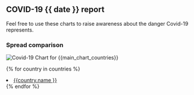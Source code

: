 ##  COVID-19 {{ date }} report
Feel free to use these charts to raise awareness about the danger Covid-19 represents. 

### Spread comparison 
![Covid-19 Chart for {{main_chart_countries}}]({{url_prefix}}_main_comparison.png "Covid-19 Chart for {{main_chart_countries}}")

{% for country in countries %}
 <li><a href="{{country.path}}">{{country.name }}</a></li>
{% endfor %}